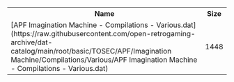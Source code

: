 <table>
<tr><th>Name</th><th>Size</th></tr>
<tr><td>[APF Imagination Machine - Compilations - Various.dat](https://raw.githubusercontent.com/open-retrogaming-archive/dat-catalog/main/root/basic/TOSEC/APF/Imagination Machine/Compilations/Various/APF Imagination Machine - Compilations - Various.dat)</td><td>1448</td></tr>
</table>
